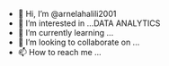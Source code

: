 - 👋 Hi, I’m @arnelahalili2001
- 👀 I’m interested in ...DATA ANALYTICS
- 🌱 I’m currently learning ...
- 💞️ I’m looking to collaborate on ...
- 📫 How to reach me ...

<!---
arnelahalili2001/arnelahalili2001 is a ✨ special ✨ repository because its `README.md` (this file) appears on your GitHub profile.
You can click the Preview link to take a look at your changes.
--->

